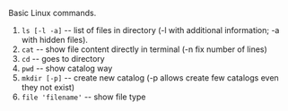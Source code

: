 Basic Linux commands.

1. `ls [-l -a]` -- list of files in directory (-l with additional information; -a with hidden files).
2. `cat` -- show file content directly in terminal (-n fix number of lines)
3. `cd` -- goes to directory
4. `pwd` -- show catalog way
5. `mkdir [-p]` -- create new catalog (-p allows create few catalogs even they not exist)
6. `file 'filename'` -- show file type

